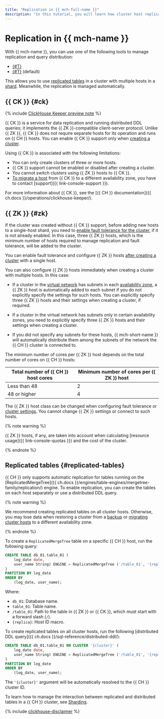```yaml
---
title: "Replication in {{ mch-full-name }}"
description: "In this tutorial, you will learn how cluster host replication works in {{ mch-full-name }}."
---
```


# Replication in {{ mch-name }}

With {{ mch-name }}, you can use one of the following tools to manage replication and query distribution:

* [{#T}](#ck)
* [{#T}](#zk) (default)

This allows you to use [replicated tables](#replicated-tables) in a cluster with multiple hosts in a [shard](./sharding.md). Meanwhile, the replication is managed automatically.

## {{ CK }} {#ck}

{% include [ClickHouse Keeper preview note](../../_includes/mdb/mch/note-ck-preview.md) %}

{{ CK }} is a service for data replication and running distributed DDL queries; it implements the {{ ZK }}-compatible client-server protocol. Unlike {{ ZK }}, {{ CK }} does not require separate hosts for its operation and runs on {{ CH }} hosts. You can enable {{ CK }} support only when [creating a cluster](../operations/cluster-create.md).

Using {{ CK }} is associated with the following limitations:

* You can only create clusters of three or more hosts.
* {{ CK }} support cannot be enabled or disabled after creating a cluster.
* You cannot switch clusters using {{ ZK }} hosts to {{ CK }}.
* [To migrate a host](../operations/host-migration.md) from {{ CK }} to a different availability zone, you have to contact [support]({{ link-console-support }}).

For more information about {{ CK }}, see the [{{ CH }} documentation]({{ ch.docs }}/operations/clickhouse-keeper/).

## {{ ZK }} {#zk}

If the cluster was created without {{ CK }} support, before adding new hosts to a single-host shard, you need to [enable fault tolerance for the cluster](../operations/zk-hosts.md#add-zk), if it is not already enabled. In this case, three {{ ZK }} hosts, which is the minimum number of hosts required to manage replication and fault tolerance, will be added to the cluster.

You can enable fault tolerance and configure {{ ZK }} hosts [after creating a cluster](../operations/zk-hosts.md#add-zk) with a single host.


You can also configure {{ ZK }} hosts immediately when creating a cluster with multiple hosts. In this case:

* If a cluster in the [virtual network](../../vpc/concepts/network.md) has subnets in each [availability zone](../../overview/concepts/geo-scope.md), a {{ ZK }} host is automatically added to each subnet if you do not explicitly specify the settings for such hosts. You can explicitly specify three {{ ZK }} hosts and their settings when creating a cluster, if required.
* If a cluster in the virtual network has subnets only in certain availability zones, you need to explicitly specify three {{ ZK }} hosts and their settings when creating a cluster.

* If you did not specify any subnets for these hosts, {{ mch-short-name }} will automatically distribute them among the subnets of the network the {{ CH }} cluster is connected to.


The minimum number of cores per {{ ZK }} host depends on the total number of cores on {{ CH }} hosts:

| Total number of {{ CH }} host cores | Minimum number of cores per {{ ZK }} host |
|-------------------------------------------|-------------------------------------------------------|
| Less than 48 | 2 |
| 48 or higher | 4 |

The {{ ZK }} host class can be changed when configuring fault tolerance or [cluster settings](../operations/update.md#change-resource-preset). You cannot change {{ ZK }} settings or connect to such hosts.

{% note warning %}

{{ ZK }} hosts, if any, are taken into account when calculating [resource usage]({{ link-console-quotas }}) and the cost of the cluster.

{% endnote %}

## Replicated tables {#replicated-tables}

{{ CH }} only supports automatic replication for tables running on the [ReplicatedMergeTree]({{ ch.docs }}/engines/table-engines/mergetree-family/replication/) engine. To enable replication, you can create the tables on each host separately or use a distributed DDL query.

{% note warning %}

We recommend creating replicated tables on all cluster hosts. Otherwise, you may lose data when restoring a cluster from a [backup](backup.md) or [migrating cluster hosts](../operations/host-migration.md) to a different availability zone.

{% endnote %}

To create a `ReplicatedMergeTree` table on a specific {{ CH }} host, run the following query:

```sql
CREATE TABLE db_01.table_01 (
    log_date date,
    user_name String) ENGINE = ReplicatedMergeTree ('/table_01', '{replica}'
)
PARTITION BY log_date
ORDER BY
    (log_date, user_name);
```

Where:

* `db_01`: Database name.
* `table_01`: Table name.
* `/table_01`: Path to the table in {{ ZK }} or {{ CK }}, which must start with a forward slash (`/`).
* `{replica}`: Host ID macro.

To create replicated tables on all cluster hosts, run the following [distributed DDL query]({{ ch.docs }}/sql-reference/distributed-ddl/):

```sql
CREATE TABLE db_01.table_01 ON CLUSTER '{cluster}' (
    log_date date,
    user_name String) ENGINE = ReplicatedMergeTree ('/table_01', '{replica}'
)
PARTITION BY log_date
ORDER BY
    (log_date, user_name);
```

The `'{cluster}'` argument will be automatically resolved to the {{ CH }} cluster ID.

To learn how to manage the interaction between replicated and distributed tables in a {{ CH }} cluster, see [Sharding](sharding.md).

{% include [clickhouse-disclaimer](../../_includes/clickhouse-disclaimer.md) %}
